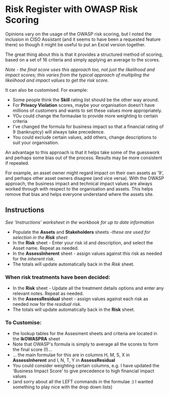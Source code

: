 # Risk Register with OWASP Risk Scoring

Opinions vary on the usage of the OWASP risk scoring, but I noted the inclusion in CISO Assistant (and it seems to have been a requested feature there) so though it might be useful to put an Excel version together.

The great thing about this is that it provides a structured method of scoring, based on a set of 16 criteria and simply applying an average to the scores.

*Note - the final score uses this approach too, not just the likelihood and impact scores; this varies from the typical approach of multipling the likeiihood and impact values to get the risk score.*

It can also be customised.  For example:
* Some people think the **Skill** rating list should be the other way around.
* For **Privacy Violation** scores, maybe your organisation doesn't have millions of customers and wants to set these values more appropriately.
* YOu could change the formaulae to provide more weighting to certain criteria
* I've changed the formula for business impact so that a financial rating of 9 (bankruptcy) will always take precedence.
* You could exclude certain values, add others, change descriptions to suit your organisation.

An advantage to this approach is that it helps take some of the guesswork and perhaps some bias out of the process.  Results may be more consistent if repeated.

For example, an asset owner might regard impact on their own assets as '9', and perhaps other asset owners disagree (and vice versa).  With the OWASP approach, the business impact and technical impact values are always worked through with respect to the organisation and assets.  This helps remove that bias and helps everyone understand where the assets site.



## Instructions
*See 'Instructions' worksheet in the workbook for up to date information*

* Populate the **Assets** and **Stakeholders** sheets *-these are used for selection in the **Risk** sheet*
* In the **Risk** sheet - Enter your risk id and description, and select the Asset name.  Repeat as needed.
* In the **AssessInherent** sheet - assign values against this risk as needed for the *inherent risk*.
* The totals will update automatically back in the *Risk* sheet.

### When risk treatments have been decided:
* In the **Risk** sheet - Update all the treatment details options and enter any relevant notes.  Repeat as needed.
* In the **AssessResidual** sheet - assign values against each risk as needed now for the *residual risk*.
* The totals will update automatically back in the **Risk** sheet.

### To Customise:
* the lookup tables for the Assesment sheets and criteria are located in the **lkOWASPRA** sheet
* Note that OWASP's formula is simply to average all the scores to form the final score (!)...
* ... the main formulae for this are in columns H, M, S, X in **AssessInherent** and I, N, T, Y in **AssessResidual**
* You could consider weighting certain columns, e.g. I have updated the 'Business Impact Score' to give precedence to high financial impact values
* (and sorry about all the LEFT commands in the formulae :) I wanted something to play nice with the drop down lists)
